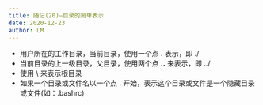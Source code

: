 ```yaml
---
title: 随记(20)—目录的简单表示
date: 2020-12-23
author: LM
---
```


- 用户所在的工作目录，当前目录，使用一个点 **.** 表示，即 ./
- 当前目录的上一级目录，父目录，使用两个点 **..** 来表示，即 ../
- 使用 \ 来表示根目录
- 如果一个目录或文件名以一个点 . 开始，表示这个目录或文件是一个隐藏目录或文件(如：.bashrc)